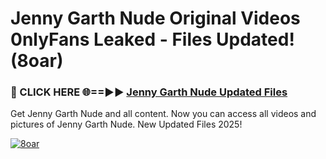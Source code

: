 # Jenny Garth Nude Original Videos 0nlyFans Leaked - Files Updated! (8oar)

<h3>🔴 CLICK HERE 🌐==►► <a href="https://tinyurl.com/yrmya6cz" rel="nofollow">Jenny Garth Nude Updated Files</a></h3>

Get Jenny Garth Nude and all content. Now you can access all videos and pictures of Jenny Garth Nude. New Updated Files 2025!

[![8oar](https://i.imgur.com/FMdXYCs.gif)](https://tinyurl.com/yrmya6cz)
